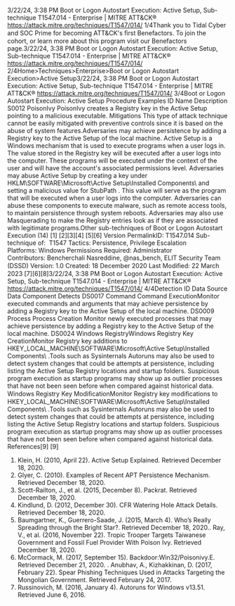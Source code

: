 3/22/24, 3:38 PM Boot or Logon Autostart Execution: Active Setup, Sub-technique T1547.014 - Enterprise | MITRE ATT&CK®
https://attack.mitre.org/techniques/T1547/014/ 1/4Thank you to Tidal Cyber and SOC Prime for becoming ATT&CK's ﬁrst Benefactors. To join the cohort, or learn more about this program visit our
Benefactors page.3/22/24, 3:38 PM Boot or Logon Autostart Execution: Active Setup, Sub-technique T1547.014 - Enterprise | MITRE ATT&CK®
https://attack.mitre.org/techniques/T1547/014/ 2/4Home>Techniques>Enterprise>Boot or Logon Autostart Execution>Active Setup3/22/24, 3:38 PM Boot or Logon Autostart Execution: Active Setup, Sub-technique T1547.014 - Enterprise | MITRE ATT&CK®
https://attack.mitre.org/techniques/T1547/014/ 3/4Boot or Logon Autostart Execution: Active Setup
Procedure Examples
ID Name Description
S0012 PoisonIvy PoisonIvy creates a Registry key in the Active Setup pointing to a malicious executable.
Mitigations
This type of attack technique cannot be easily mitigated with preventive controls since it is based on the abuse of system features.Adversaries may achieve persistence by adding a Registry key to the Active Setup of the local machine. Active Setup is a Windows
mechanism that is used to execute programs when a user logs in. The value stored in the Registry key will be executed after a user logs into
the computer. These programs will be executed under the context of the user and will have the account's associated permissions level.
Adversaries may abuse Active Setup by creating a key under HKLM\SOFTWARE\Microsoft\Active Setup\Installed Components\ and
setting a malicious value for StubPath . This value will serve as the program that will be executed when a user logs into the computer.
Adversaries can abuse these components to execute malware, such as remote access tools, to maintain persistence through system reboots.
Adversaries may also use Masquerading to make the Registry entries look as if they are associated with legitimate programs.Other sub-techniques of Boot or Logon Autostart Execution (14)
[1]
[2][3][4]
[5][6]
Version PermalinkID: T1547.014
Sub-technique of:  T1547
 
Tactics: Persistence, Privilege Escalation
 
Platforms: Windows
 
Permissions Required: Administrator
Contributors: Bencherchali Nasreddine, @nas\_bench, ELIT Security Team (DSSD)
Version: 1.0
Created: 18 December 2020
Last Modiﬁed: 22 March 2023
[7][6][8]3/22/24, 3:38 PM Boot or Logon Autostart Execution: Active Setup, Sub-technique T1547.014 - Enterprise | MITRE ATT&CK®
https://attack.mitre.org/techniques/T1547/014/ 4/4Detection
ID Data Source Data Component Detects
DS0017 Command Command
ExecutionMonitor executed commands and arguments that may achieve persistence by
adding a Registry key to the Active Setup of the local machine.
DS0009 Process Process Creation Monitor newly executed processes that may achieve persistence by adding a
Registry key to the Active Setup of the local machine.
DS0024 Windows RegistryWindows
Registry Key
CreationMonitor Registry key additions to
HKEY\_LOCAL\_MACHINE\SOFTWARE\Microsoft\Active Setup\Installed
Components\ .Tools such as Sysinternals Autoruns may also be used to detect
system changes that could be attempts at persistence, including listing the Active
Setup Registry locations and startup folders. Suspicious program execution as
startup programs may show up as outlier processes that have not been seen before
when compared against historical data.
Windows
Registry Key
ModiﬁcationMonitor Registry key modiﬁcations to
HKEY\_LOCAL\_MACHINE\SOFTWARE\Microsoft\Active Setup\Installed
Components\ .Tools such as Sysinternals Autoruns may also be used to detect
system changes that could be attempts at persistence, including listing the Active
Setup Registry locations and startup folders. Suspicious program execution as
startup programs may show up as outlier processes that have not been seen before
when compared against historical data.
References[9]
[9]
1. Klein, H. (2010, April 22). Active Setup Explained. Retrieved
December 18, 2020.
2. Glyer, C. (2010). Examples of Recent APT Persistence
Mechanism. Retrieved December 18, 2020.
3. Scott-Railton, J., et al. (2015, December 8). Packrat. Retrieved
December 18, 2020.
4. Kindlund, D. (2012, December 30). CFR Watering Hole Attack
Details. Retrieved December 18, 2020.
5. Baumgartner, K., Guerrero-Saade, J. (2015, March 4). Who’s
Really Spreading through the Bright Star?. Retrieved December
18, 2020. . Ray, V., et al. (2016, November 22). Tropic Trooper Targets
Taiwanese Government and Fossil Fuel Provider With Poison
Ivy. Retrieved December 18, 2020.
7. McCormack, M. (2017, September 15).
Backdoor:Win32/Poisonivy.E. Retrieved December 21, 2020.
 . Anubhav, A., Kizhakkinan, D. (2017, February 22). Spear
Phishing Techniques Used in Attacks Targeting the Mongolian
Government. Retrieved February 24, 2017.
9. Russinovich, M. (2016, January 4). Autoruns for Windows
v13.51. Retrieved June 6, 2016.